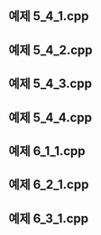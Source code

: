 ## 예제 5_4_1.cpp

## 예제 5_4_2.cpp

## 예제 5_4_3.cpp

## 예제 5_4_4.cpp

## 예제 6_1_1.cpp

## 예제 6_2_1.cpp

## 예제 6_3_1.cpp
